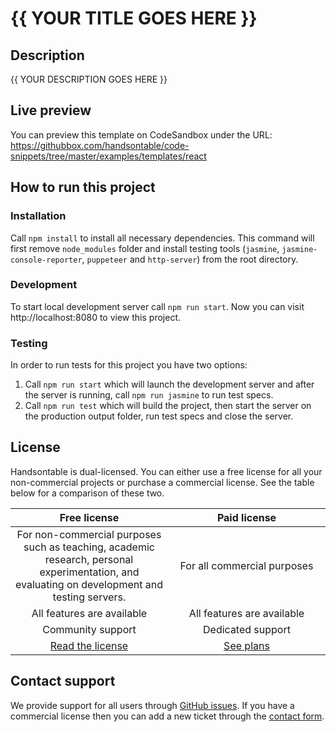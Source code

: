 # {{ YOUR TITLE GOES HERE }}

## Description

{{ YOUR DESCRIPTION GOES HERE }}

## Live preview

You can preview this template on CodeSandbox  under the URL: https://githubbox.com/handsontable/code-snippets/tree/master/examples/templates/react

## How to run this project

### Installation

Call `npm install` to install all necessary dependencies. This command will first remove `node_modules` folder and install testing tools (`jasmine`, `jasmine-console-reporter`, `puppeteer` and `http-server`) from the root directory.

### Development

To start local development server call `npm run start`. Now you can visit http://localhost:8080 to view this project.

### Testing

In order to run tests for this project you have two options:

1. Call `npm run start` which will launch the development server and after the server is running, call `npm run jasmine` to run test specs.
2. Call `npm run test` which will build the project, then start the server on the production output folder, run test specs and close the server.

## License

Handsontable is dual-licensed. You can either use a free license for all your non-commercial projects or purchase a commercial license. See the table below for a comparison of these two.

<table>
  <thead align="center">
    <tr>
      <th width="50%">Free license</th>
      <th width="50%">Paid license</th>
    </tr>    
  </thead>
  <tbody align="center">
    <tr>
      <td>For non-commercial purposes such as teaching, academic research, personal experimentation, and evaluating  on development and testing servers.</td>
      <td>For all commercial purposes</td>
    </tr>
    <tr>
      <td>All features are available</td>
      <td>All features are available</td>
    </tr>
    <tr>
      <td>Community support</td>
      <td>Dedicated support</td>
    </tr>    
    <tr>
      <td><a href="//github.com/handsontable/handsontable/blob/master/LICENSE.txt">Read the license</a></td>
      <td><a href="//handsontable.com/pricing">See plans</a></td>
    </tr>
  </tbody>
</table>

## Contact support

We provide support for all users through [GitHub issues](https://github.com/handsontable/vue-handsontable-official/issues). If you have a commercial license then you can add a new ticket through the [contact form](https://handsontable.com/contact?category=technical_support).
